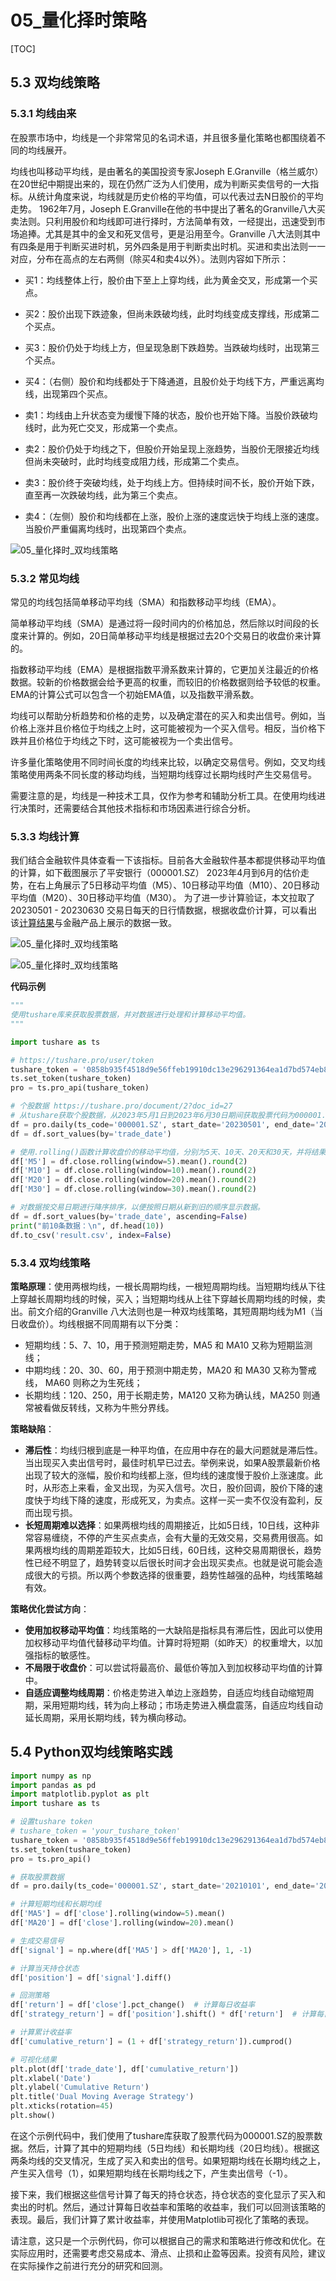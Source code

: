 # 05_量化择时策略

[TOC]

## 5.3 双均线策略

### 5.3.1 均线由来

在股票市场中，均线是一个非常常见的名词术语，并且很多量化策略也都围绕着不同的均线展开。

均线也叫移动平均线，是由著名的美国投资专家Joseph E.Granville（格兰威尔）在20世纪中期提出来的，现在仍然广泛为人们使用，成为判断买卖信号的一大指标。从统计角度来说，均线就是历史价格的平均值，可以代表过去N日股价的平均走势。
1962年7月，Joseph E.Granville在他的书中提出了著名的Granville八大买卖法则。只利用股价和均线即可进行择时，方法简单有效，一经提出，迅速受到市场追捧。尤其是其中的金叉和死叉信号，更是沿用至今。Granville 八大法则其中有四条是用于判断买进时机，另外四条是用于判断卖出时机。买进和卖出法则一一对应，分布在高点的左右两侧（除买4和卖4以外）。法则内容如下所示：

- 买1：均线整体上行，股价由下至上上穿均线，此为黄金交叉，形成第一个买点。
- 买2：股价出现下跌迹象，但尚未跌破均线，此时均线变成支撑线，形成第二个买点。
- 买3：股价仍处于均线上方，但呈现急剧下跌趋势。当跌破均线时，出现第三个买点。
- 买4：（右侧）股价和均线都处于下降通道，且股价处于均线下方，严重远离均线，出现第四个买点。


- 卖1：均线由上升状态变为缓慢下降的状态，股价也开始下降。当股价跌破均线时，此为死亡交叉，形成第一个卖点。
- 卖2：股价仍处于均线之下，但股价开始呈现上涨趋势，当股价无限接近均线但尚未突破时，此时均线变成阻力线，形成第二个卖点。
- 卖3：股价终于突破均线，处于均线上方。但持续时间不长，股价开始下跌，直至再一次跌破均线，此为第三个卖点。
- 卖4：（左侧）股价和均线都在上涨，股价上涨的速度远快于均线上涨的速度。当股价严重偏离均线时，出现第四个卖点。


![05_量化择时_双均线策略](../../images/ch05/01_双均线_均线介绍.png)


### 5.3.2 常见均线
常见的均线包括简单移动平均线（SMA）和指数移动平均线（EMA）。

简单移动平均线（SMA）是通过将一段时间内的价格加总，然后除以时间段的长度来计算的。例如，20日简单移动平均线是根据过去20个交易日的收盘价来计算的。

指数移动平均线（EMA）是根据指数平滑系数来计算的，它更加关注最近的价格数据。较新的价格数据会给予更高的权重，而较旧的价格数据则给予较低的权重。EMA的计算公式可以包含一个初始EMA值，以及指数平滑系数。

均线可以帮助分析趋势和价格的走势，以及确定潜在的买入和卖出信号。例如，当价格上涨并且价格位于均线之上时，这可能被视为一个买入信号。相反，当价格下跌并且价格位于均线之下时，这可能被视为一个卖出信号。

许多量化策略使用不同时间长度的均线来比较，以确定交易信号。例如，交叉均线策略使用两条不同长度的移动均线，当短期均线穿过长期均线时产生交易信号。

需要注意的是，均线是一种技术工具，仅作为参考和辅助分析工具。在使用均线进行决策时，还需要结合其他技术指标和市场因素进行综合分析。


### 5.3.3 均线计算

我们结合金融软件具体查看一下该指标。目前各大金融软件基本都提供移动平均值的计算，如下截图展示了平安银行（000001.SZ）
2023年4月到6月的估价走势，在右上角展示了5日移动平均值（M5）、10日移动平均值（M10）、20日移动平均值（M20）、30日移动平均值（M30）。
为了进一步计算验证，本文拉取了20230501 - 20230630 交易日每天的日行情数据，根据收盘价计算，可以看出该[计算结果](result.csv)与金融产品上展示的数据一致。



![05_量化择时_双均线策略](../../images/ch05/02_双均线_平安银行.png)

![05_量化择时_双均线策略](../../images/ch05/03_双均线_移动平均计算.png)


**代码示例**

```python
"""
使用tushare库来获取股票数据，并对数据进行处理和计算移动平均值。
"""

import tushare as ts

# https://tushare.pro/user/token
tushare_token = '0858b935f4518d9e56ffeb19910dc13e296291364ea1d7bd574eb84b'
ts.set_token(tushare_token)
pro = ts.pro_api(tushare_token)

# 个股数据 https://tushare.pro/document/2?doc_id=27
# 从tushare获取个股数据，从2023年5月1日到2023年6月30日期间获取股票代码为000001.SZ的数据，字段包括交易代码、交易日期和收盘价。
df = pro.daily(ts_code='000001.SZ', start_date='20230501', end_date='20230630', fields='ts_code,trade_date,close')
df = df.sort_values(by='trade_date')

# 使用.rolling()函数计算收盘价的移动平均值，分别为5天、10天、20天和30天，并将结果存储在M5、M10、M20和M30列中。
df['M5'] = df.close.rolling(window=5).mean().round(2)
df['M10'] = df.close.rolling(window=10).mean().round(2)
df['M20'] = df.close.rolling(window=20).mean().round(2)
df['M30'] = df.close.rolling(window=30).mean().round(2)

# 对数据按交易日期进行降序排序，以便按照日期从新到旧的顺序显示数据。
df = df.sort_values(by='trade_date', ascending=False)
print("前10条数据：\n", df.head(10))
df.to_csv('result.csv', index=False)
```

### 5.3.4 双均线策略

**策略原理**：使用两根均线，一根长周期均线，一根短周期均线。当短期均线从下往上穿越长周期均线的时候，买入；当短期均线从上往下穿越长周期均线的时候，卖出。前文介绍的Granville 八大法则也是一种双均线策略，其短周期均线为M1（当日收盘价）。均线根据不同周期有以下分类：

- 短期均线：5、7、10，用于预测短期走势，MA5 和 MA10 又称为短期监测线；
- 中期均线：20、30、60，用于预测中期走势，MA20 和 MA30 又称为警戒线， MA60 则称之为生死线；
- 长期均线：120、250，用于长期走势，MA120 又称为确认线，MA250 则通常被看做反转线，又称为牛熊分界线。


**策略缺陷**：
- **滞后性**：均线归根到底是一种平均值，在应用中存在的最大问题就是滞后性。当出现买入卖出信号时，最佳时机早已过去。举例来说，如果A股票最新价格出现了较大的涨幅，股价和均线都上涨，但均线的速度慢于股价上涨速度。此时，从形态上来看，金叉出现，为买入信号。次日，股价回调，股价下降的速度快于均线下降的速度，形成死叉，为卖点。这样一买一卖不仅没有盈利，反而出现亏损。
- **长短周期难以选择**：如果两根均线的周期接近，比如5日线，10日线，这种非常容易缠绕，不停的产生买点卖点，会有大量的无效交易，交易费用很高。如果两根均线的周期差距较大，比如5日线，60日线，这种交易周期很长，趋势性已经不明显了，趋势转变以后很长时间才会出现买卖点。也就是说可能会造成很大的亏损。所以两个参数选择的很重要，趋势性越强的品种，均线策略越有效。

**策略优化尝试方向**：
- **使用加权移动平均值**：均线策略的一大缺陷是指标具有滞后性，因此可以使用加权移动平均值代替移动平均值。计算时将短期（如昨天）的权重增大，以加强指标的敏感性。
- **不局限于收盘价**：可以尝试将最高价、最低价等加入到加权移动平均值的计算中。
- **自适应调整均线周期**：价格走势进入单边上涨趋势，自适应均线自动缩短周期，采用短期均线，转为向上移动；市场走势进入横盘震荡，自适应均线自动延长周期，采用长期均线，转为横向移动。


## 5.4 Python双均线策略实践
```python
import numpy as np
import pandas as pd
import matplotlib.pyplot as plt
import tushare as ts

# 设置tushare token
# tushare_token = 'your_tushare_token'
tushare_token = '0858b935f4518d9e56ffeb19910dc13e296291364ea1d7bd574eb84b'
ts.set_token(tushare_token)
pro = ts.pro_api()

# 获取股票数据
df = pro.daily(ts_code='000001.SZ', start_date='20210101', end_date='20230630', fields='trade_date,close')

# 计算短期均线和长期均线
df['MA5'] = df['close'].rolling(window=5).mean()
df['MA20'] = df['close'].rolling(window=20).mean()

# 生成交易信号
df['signal'] = np.where(df['MA5'] > df['MA20'], 1, -1)

# 计算当天持仓状态
df['position'] = df['signal'].diff()

# 回测策略
df['return'] = df['close'].pct_change()  # 计算每日收益率
df['strategy_return'] = df['position'].shift() * df['return']  # 计算每日持仓收益

# 计算累计收益率
df['cumulative_return'] = (1 + df['strategy_return']).cumprod()

# 可视化结果
plt.plot(df['trade_date'], df['cumulative_return'])
plt.xlabel('Date')
plt.ylabel('Cumulative Return')
plt.title('Dual Moving Average Strategy')
plt.xticks(rotation=45)
plt.show()
```

在这个示例代码中，我们使用了tushare库获取了股票代码为000001.SZ的股票数据。然后，计算了其中的短期均线（5日均线）和长期均线（20日均线）。根据这两条均线的交叉情况，生成了买入和卖出的信号。如果短期均线在长期均线之上，产生买入信号（1），如果短期均线在长期均线之下，产生卖出信号（-1）。

接下来，我们根据这些信号计算了每天的持仓状态，持仓状态的变化显示了买入和卖出的时机。然后，通过计算每日收益率和策略的收益率，我们可以回测该策略的表现。最后，我们计算了累计收益率，并使用Matplotlib可视化了策略的表现。

请注意，这只是一个示例代码，你可以根据自己的需求和策略进行修改和优化。在实际应用时，还需要考虑交易成本、滑点、止损和止盈等因素。投资有风险，建议在实际操作之前进行充分的研究和回测。
